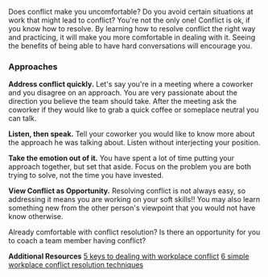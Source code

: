 Does conflict make you uncomfortable?  Do you avoid certain situations at work that might lead to conflict?  You're not the only one!  Conflict is ok, if you know how to resolve.  By learning how to resolve conflict the right way and practicing, it will make you more comfortable in dealing with it. Seeing the benefits of being able to have hard conversations will encourage you.

<H3>Approaches</H3>
<B>Address conflict quickly.</B> Let's say you're in a meeting where a coworker and you disagree on an approach.  You are very passionate about the direction you believe the team should take.  After the meeting ask the coworker if they would like to grab a quick coffee or someplace neutral you can talk.

<B>Listen, then speak.</B> Tell your coworker you would like to know more about the approach he was talking about.  Listen without interjecting your position.

<B>Take the emotion out of it.</B> You have spent a lot of time putting your approach together, but set that aside.  Focus on the problem you are both trying to solve, not the time you have invested.

<B>View Conflict as Opportunity.</B>  Resolving conflict is not always easy, so addressing it means you are working on your soft skills!!  You may also learn something new from the other person's viewpoint that you would not have know otherwise.


Already comfortable with conflict resolution? Is there an opportunity for you to coach a team member having conflict? 

**Additional Resources**
[5 keys to dealing with workplace conflict](http://www.forbes.com/sites/mikemyatt/2012/02/22/5-keys-to-dealing-with-workplace-conflict/#2715e4857a0b5dfe778d15a0)
[6 simple workplace conflict resolution techniques](http://www.notredameonline.com/resources/negotiations/6-simple-workplace-conflict-resolution-techniques/#.Vpe2XxUrIU0)
